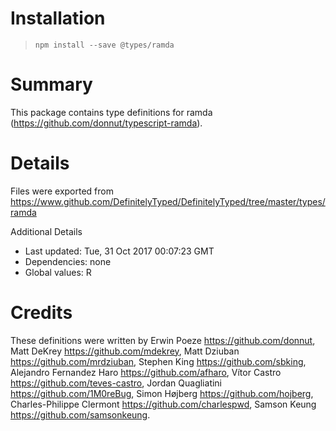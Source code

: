 # Installation
> `npm install --save @types/ramda`

# Summary
This package contains type definitions for ramda (https://github.com/donnut/typescript-ramda).

# Details
Files were exported from https://www.github.com/DefinitelyTyped/DefinitelyTyped/tree/master/types/ramda

Additional Details
 * Last updated: Tue, 31 Oct 2017 00:07:23 GMT
 * Dependencies: none
 * Global values: R

# Credits
These definitions were written by Erwin Poeze <https://github.com/donnut>, Matt DeKrey <https://github.com/mdekrey>, Matt Dziuban <https://github.com/mrdziuban>, Stephen King <https://github.com/sbking>, Alejandro Fernandez Haro <https://github.com/afharo>, Vítor Castro <https://github.com/teves-castro>, Jordan Quagliatini <https://github.com/1M0reBug>, Simon Højberg <https://github.com/hojberg>, Charles-Philippe Clermont <https://github.com/charlespwd>, Samson Keung <https://github.com/samsonkeung>.
